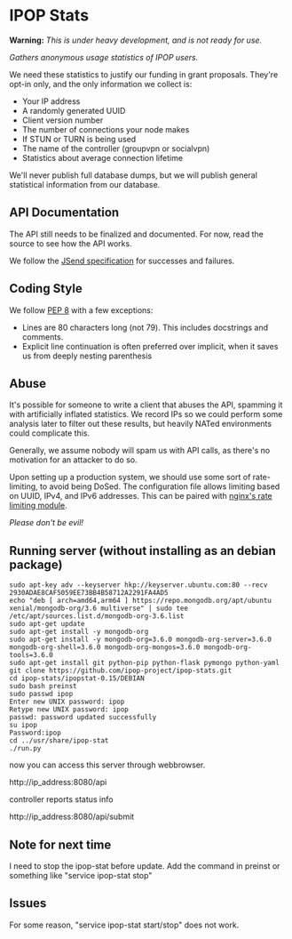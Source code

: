 IPOP Stats
==========

**Warning:** *This is under heavy development, and is not ready for use.*

*Gathers anonymous usage statistics of IPOP users.*

We need these statistics to justify our funding in grant proposals. They're
opt-in only, and the only information we collect is:

-   Your IP address
-   A randomly generated UUID
-   Client version number
-   The number of connections your node makes
-   If STUN or TURN is being used
-   The name of the controller (groupvpn or socialvpn)
-   Statistics about average connection lifetime

We'll never publish full database dumps, but we will publish general statistical
information from our database.

API Documentation
-----------------

The API still needs to be finalized and documented. For now, read the source to
see how the API works.

We follow the [JSend specification] for successes and failures.

[JSend specification]: http://labs.omniti.com/labs/jsend



Coding Style
------------

We follow [PEP 8] with a few exceptions:

-   Lines are 80 characters long (not 79). This includes docstrings and
    comments.
-   Explicit line continuation is often preferred over implicit, when it saves
    us from deeply nesting parenthesis

[PEP 8]: http://www.python.org/dev/peps/pep-0008/

Abuse
-----

It's possible for someone to write a client that abuses the API, spamming it
with artificially inflated statistics. We record IPs so we could perform some
analysis later to filter out these results, but heavily NATed environments could
complicate this.

Generally, we assume nobody will spam us with API calls, as there's no
motivation for an attacker to do so.

Upon setting up a production system, we should use some sort of rate-limiting,
to avoid being DoSed. The configuration file allows limiting based on UUID,
IPv4, and IPv6 addresses. This can be paired with [nginx's rate limiting
module][nginx limit req].

*Please don't be evil!*

Running server (without installing as an debian package)
--------------
```
sudo apt-key adv --keyserver hkp://keyserver.ubuntu.com:80 --recv 2930ADAE8CAF5059EE73BB4B58712A2291FA4AD5
echo "deb [ arch=amd64,arm64 ] https://repo.mongodb.org/apt/ubuntu xenial/mongodb-org/3.6 multiverse" | sudo tee /etc/apt/sources.list.d/mongodb-org-3.6.list
sudo apt-get update
sudo apt-get install -y mongodb-org
sudo apt-get install -y mongodb-org=3.6.0 mongodb-org-server=3.6.0 mongodb-org-shell=3.6.0 mongodb-org-mongos=3.6.0 mongodb-org-tools=3.6.0
sudo apt-get install git python-pip python-flask pymongo python-yaml
git clone https://github.com/ipop-project/ipop-stats.git
cd ipop-stats/ipopstat-0.15/DEBIAN
sudo bash preinst
sudo passwd ipop
Enter new UNIX password: ipop
Retype new UNIX password: ipop
passwd: password updated successfully
su ipop
Password:ipop
cd ../usr/share/ipop-stat
./run.py
```

now you can access this server through webbrowser. 

http://ip_address:8080/api

controller reports status info 

http://ip_address:8080/api/submit


Note for next time
------------------------------------------------
I need to stop the ipop-stat before update. 
Add the command in preinst or something like "service ipop-stat stop"

Issues
------------------------------------------------
For some reason, "service ipop-stat start/stop" does not work. 




[nginx limit req]: http://nginx.org/en/docs/http/ngx_http_limit_req_module.html
